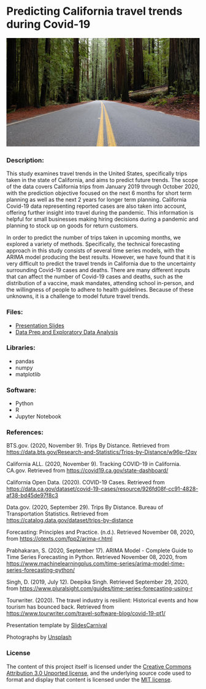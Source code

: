 # Predicting California travel trends during Covid-19

![Road through redwoods](bruno-wolff-iQIT69yS6RM-unsplash.jpg)

### Description:  
This study examines travel trends in the United States, specifically trips taken in the state of California, and aims to predict future trends. The scope of the data covers California trips from January 2019 through October 2020, with the prediction objective focused on the next 6 months for short term planning as well as the next 2 years for longer term planning. California Covid-19 data representing reported cases are also taken into account, offering further insight into travel during the pandemic. This information is helpful for small businesses making hiring decisions during a pandemic and planning to stock up on goods for return customers.

In order to predict the number of trips taken in upcoming months, we explored a variety of methods. Specifically, the technical forecasting approach in this study consists of several time series models, with the ARIMA model producing the best results. However, we have found that it is very difficult to predict the travel trends in California due to the uncertainty surrounding Covid-19 cases and deaths. There are many different inputs that can affect the number of Covid-19 cases and deaths, such as the distribution of a vaccine, mask mandates, attending school in-person, and the willingness of people to adhere to health guidelines. Because of these unknowns, it is a challenge to model future travel trends.

### Files:
* [Presentation Slides](https://speakerdeck.com/corinnemedeiros/predicting-california-travel-trends)
* [Data Prep and Exploratory Data Analysis](https://corinnemedeiros.github.io/Projects/CA-Travel-Trends/CA-Travel-Trends_DataPrep_EDA.html)  

### Libraries:  
* pandas  
* numpy  
* matplotlib
    
### Software:  
* Python
* R
* Jupyter Notebook   

### References:

BTS.gov. (2020, November 9). Trips By Distance. Retrieved from https://data.bts.gov/Research-and-Statistics/Trips-by-Distance/w96p-f2qv  

California ALL. (2020, November 9). Tracking COVID-19 in California. CA.gov. Retrieved from https://covid19.ca.gov/state-dashboard/  

California Open Data. (2020). COVID-19 Cases. Retrieved from https://data.ca.gov/dataset/covid-19-cases/resource/926fd08f-cc91-4828-af38-bd45de97f8c3  

Data.gov. (2020, September 29). Trips By Distance. Bureau of Transportation Statistics. Retrieved from https://catalog.data.gov/dataset/trips-by-distance  

Forecasting: Principles and Practice. (n.d.). Retrieved November 08, 2020, from https://otexts.com/fpp2/arima-r.html  

Prabhakaran, S. (2020, September 17). ARIMA Model - Complete Guide to Time Series Forecasting in Python. Retrieved November 08, 2020, from https://www.machinelearningplus.com/time-series/arima-model-time-series-forecasting-python/  

Singh, D. (2019, July 12). Deepika Singh. Retrieved September 29, 2020, from https://www.pluralsight.com/guides/time-series-forecasting-using-r  

Tourwriter. (2020). The travel industry is resilient: Historical events and how tourism has bounced back. Retrieved from https://www.tourwriter.com/travel-software-blog/covid-19-pt1/  

Presentation template by [SlidesCarnival](http://www.slidescarnival.com/)  

Photographs by [Unsplash](https://unsplash.com/)  


### License
The content of this project itself is licensed under the [Creative Commons Attribution 3.0 Unported license](https://creativecommons.org/licenses/by/3.0/), and the underlying source code used to format and display that content is licensed under the [MIT license](https://github.com/github/choosealicense.com/blob/gh-pages/LICENSE.md).
